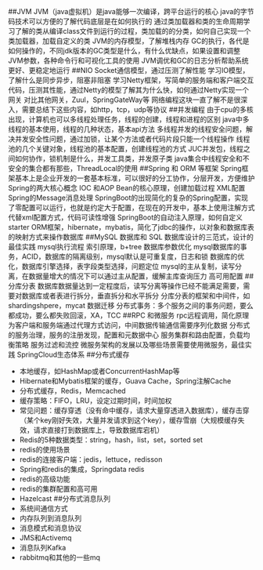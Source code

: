 ##JVM
JVM（java虚拟机）是java能够一次编译，跨平台运行的核心
java的字节码技术可以方便的了解代码底层是在如何执行的
通过类加载器和类的生命周期学习了解的类从编译class文件到运行的过程，类加载的的分类，如何自己实现一个类加载器，加载自定义的类
JVM的内存模型，了解堆栈内存
GC的执行，各代是如何操作的，不同jdk版本的GC类型是什么，有什么优缺点，如果设置和调整JVM参数，各种命令行和可视化工具的使用
JVM调优和GC的日志分析帮助系统更好、更稳定地运行
##NIO
Socket通信模型，通过压测了解性能
学习IO模型，了解什么是同步异步，阻塞非阻塞
学习Netty框架，写简单的服务端和客户端交互代码，压测其性能，通过Netty的模型了解其为什么快，如何通过Netty实现一个网关
对比其他网关，Zuul，SpringGateWay等
网络编程这块一直了解不是很深入，需要总结下这些内容，如http，tcp，udp等协议
##并发编程
由于cpu的多核出现，计算机也可以多线程处理任务，线程的创建，线程和进程的区别
java中多线程的基本使用，线程的几种状态，基本api方法
多线程并发的线程安全问题，解决并发安全性问题，通过加锁，让某个方法或者代码片段只能一个线程操作
线程池的几个关键对象，线程池的基本配置，创建线程池的方式
JUC并发包，线程之间如何协作，锁机制是什么，并发工具类，并发原子类
java集合中线程安全和不安全的集合都有那些，ThreadLocal的使用
##Spring 和 ORM 等框架
Spring框架基本上是企业开发的一套基本标准，可以很好的分工协作，分层开发，方便维护
Spring的两大核心概念 IOC 和AOP
Bean的核心原理，创建加载过程
XML配置
Spring的Message消息处理
SpringBoot的出现简化的复杂的Spring配置，实现了零配置可以运行，也就是约定大于配置，在现在的开发中，基本上使用注解方式代替xml配置方式，代码可读性增强
SpringBoot的自动注入原理，如何自定义starter
ORM框架，hibernate，mybatis，简化了jdbc的操作，以对象和数据库表的映射方式来操作数据库
##MySQL 数据库和 SQL
数据库设计的三范式，设计的最佳实践
mysql执行流程
索引原理，b+tree
数据库参数优化
mysql数据库的事务，ACID，数据库的隔离级别，mysql默认是可重复度，日志和锁
数据库的优化，数据库引擎选择，表字段类型选择，问题定位
mysql的主从复制，读写分离，在数据量增大的情况下可以通过主从配置，缓解主库查询压力
高可用配置
##分库分表
数据库数据量达到一定程度后，读写分离等操作已经不能满足需要，需要对数据库或者表进行拆分，垂直拆分和水平拆分
分库分表的框架和中间件，如shardingshpere，mycat
数据迁移
分布式事务：多个服务之间的事务问题，要么都成功，要么都失败回滚，XA，TCC
##RPC 和微服务
rpc远程调用，简化原理为客户端和服务端通过代理方式访问，中间数据传输通信需要序列化数据
分布式的服务治理，服务的注册发现，配置和元数据中心
服务集群和路由配置，负载均衡策略
服务过滤和流控
微服务架构的发展以及哪些场景需要使用微服务，最佳实践
SpringCloud生态体系
##分布式缓存
- 本地缓存，如HashMap或者ConcurrentHashMap等
- Hibernate和Mybatis框架的缓存，Guava Cache，Spring注解Cache
- 分布式缓存，Redis，Memcached
- 缓存策略：FIFO，LRU，设定过期时间，时间加权
- 常见问题：缓存穿透（没有命中缓存，请求大量穿透进入数据库），缓存击穿（某个key刚好失效，大量并发请求到这个key），缓存雪崩（大规模缓存失效，请求直接打到数据库上，导致数据库宕机）
- Redis的5种数据类型：string，hash，list，set，sorted set
- redis的使用场景
- redis的连接客户端：jedis，lettuce，redisson
- Spring和redis的集成，Springdata redis
- redis的高级功能
- redis的集群配置和高可用
- Hazelcast
##分布式消息队列
- 系统间通信方式
- 内存队列到消息队列
- 消息模式和消息协议
- JMS和Activemq
- 消息队列Kafka
- rabbitmq和其他的一些mq
